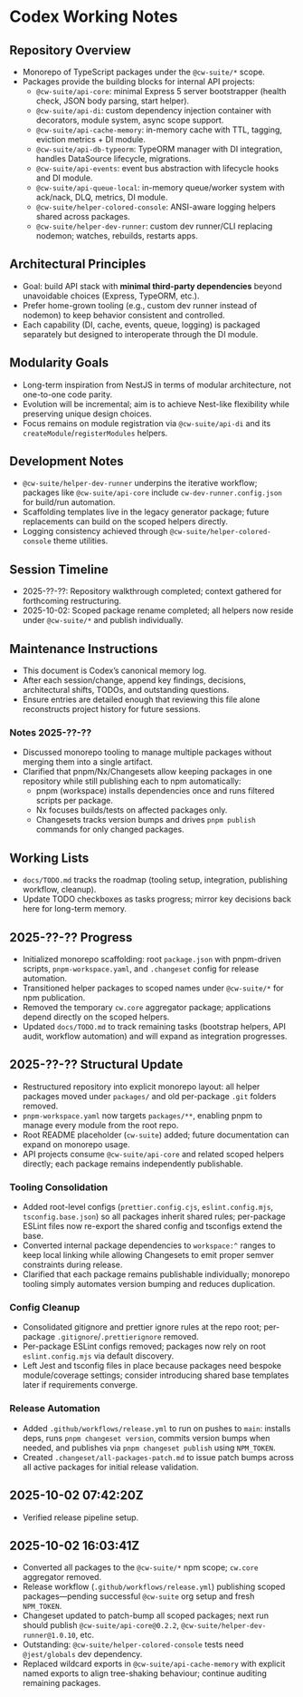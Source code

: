 # Codex Working Notes

## Repository Overview
- Monorepo of TypeScript packages under the `@cw-suite/*` scope.
- Packages provide the building blocks for internal API projects:
  - `@cw-suite/api-core`: minimal Express 5 server bootstrapper (health check, JSON body parsing, start helper).
  - `@cw-suite/api-di`: custom dependency injection container with decorators, module system, async scope support.
  - `@cw-suite/api-cache-memory`: in-memory cache with TTL, tagging, eviction metrics + DI module.
  - `@cw-suite/api-db-typeorm`: TypeORM manager with DI integration, handles DataSource lifecycle, migrations.
  - `@cw-suite/api-events`: event bus abstraction with lifecycle hooks and DI module.
  - `@cw-suite/api-queue-local`: in-memory queue/worker system with ack/nack, DLQ, metrics, DI module.
  - `@cw-suite/helper-colored-console`: ANSI-aware logging helpers shared across packages.
  - `@cw-suite/helper-dev-runner`: custom dev runner/CLI replacing nodemon; watches, rebuilds, restarts apps.

## Architectural Principles
- Goal: build API stack with **minimal third-party dependencies** beyond unavoidable choices (Express, TypeORM, etc.).
- Prefer home-grown tooling (e.g., custom dev runner instead of nodemon) to keep behavior consistent and controlled.
- Each capability (DI, cache, events, queue, logging) is packaged separately but designed to interoperate through the DI module.

## Modularity Goals
- Long-term inspiration from NestJS in terms of modular architecture, not one-to-one code parity.
- Evolution will be incremental; aim is to achieve Nest-like flexibility while preserving unique design choices.
- Focus remains on module registration via `@cw-suite/api-di` and its `createModule`/`registerModules` helpers.

## Development Notes
- `@cw-suite/helper-dev-runner` underpins the iterative workflow; packages like `@cw-suite/api-core` include `cw-dev-runner.config.json` for build/run automation.
- Scaffolding templates live in the legacy generator package; future replacements can build on the scoped helpers directly.
- Logging consistency achieved through `@cw-suite/helper-colored-console` theme utilities.

## Session Timeline
- 2025-??-??: Repository walkthrough completed; context gathered for forthcoming restructuring.
- 2025-10-02: Scoped package rename completed; all helpers now reside under `@cw-suite/*` and publish individually.

## Maintenance Instructions
- This document is Codex’s canonical memory log.
- After each session/change, append key findings, decisions, architectural shifts, TODOs, and outstanding questions.
- Ensure entries are detailed enough that reviewing this file alone reconstructs project history for future sessions.

### Notes 2025-??-??
- Discussed monorepo tooling to manage multiple packages without merging them into a single artifact.
- Clarified that pnpm/Nx/Changesets allow keeping packages in one repository while still publishing each to npm automatically:
  - pnpm (workspace) installs dependencies once and runs filtered scripts per package.
  - Nx focuses builds/tests on affected packages only.
  - Changesets tracks version bumps and drives `pnpm publish` commands for only changed packages.

## Working Lists
- `docs/TODO.md` tracks the roadmap (tooling setup, integration, publishing workflow, cleanup).
- Update TODO checkboxes as tasks progress; mirror key decisions back here for long-term memory.

## 2025-??-?? Progress
- Initialized monorepo scaffolding: root `package.json` with pnpm-driven scripts, `pnpm-workspace.yaml`, and `.changeset` config for release automation.
- Transitioned helper packages to scoped names under `@cw-suite/*` for npm publication.
- Removed the temporary `cw.core` aggregator package; applications depend directly on the scoped helpers.
- Updated `docs/TODO.md` to track remaining tasks (bootstrap helpers, API audit, workflow automation) and will expand as integration progresses.

## 2025-??-?? Structural Update
- Restructured repository into explicit monorepo layout: all helper packages moved under `packages/` and old per-package `.git` folders removed.
- `pnpm-workspace.yaml` now targets `packages/**`, enabling pnpm to manage every module from the root repo.
- Root README placeholder (`cw-suite`) added; future documentation can expand on monorepo usage.
- API projects consume `@cw-suite/api-core` and related scoped helpers directly; each package remains independently publishable.

### Tooling Consolidation
- Added root-level configs (`prettier.config.cjs`, `eslint.config.mjs`, `tsconfig.base.json`) so all packages inherit shared rules; per-package ESLint files now re-export the shared config and tsconfigs extend the base.
- Converted internal package dependencies to `workspace:^` ranges to keep local linking while allowing Changesets to emit proper semver constraints during release.
- Clarified that each package remains publishable individually; monorepo tooling simply automates version bumping and reduces duplication.

### Config Cleanup
- Consolidated gitignore and prettier ignore rules at the repo root; per-package `.gitignore`/`.prettierignore` removed.
- Per-package ESLint configs removed; packages now rely on root `eslint.config.mjs` via default discovery.
- Left Jest and tsconfig files in place because packages need bespoke module/coverage settings; consider introducing shared base templates later if requirements converge.

### Release Automation
- Added `.github/workflows/release.yml` to run on pushes to `main`: installs deps, runs `pnpm changeset version`, commits version bumps when needed, and publishes via `pnpm changeset publish` using `NPM_TOKEN`.
- Created `.changeset/all-packages-patch.md` to issue patch bumps across all active packages for initial release validation.

## 2025-10-02 07:42:20Z
- Verified release pipeline setup.

## 2025-10-02 16:03:41Z
- Converted all packages to the `@cw-suite/*` npm scope; `cw.core` aggregator removed.
- Release workflow (`.github/workflows/release.yml`) publishing scoped packages—pending successful `@cw-suite` org setup and fresh `NPM_TOKEN`.
- Changeset updated to patch-bump all scoped packages; next run should publish `@cw-suite/api-core@0.2.2`, `@cw-suite/helper-dev-runner@1.0.10`, etc.
- Outstanding: `@cw-suite/helper-colored-console` tests need `@jest/globals` dev dependency.
- Replaced wildcard exports in `@cw-suite/api-cache-memory` with explicit named exports to align tree-shaking behaviour; continue auditing remaining packages.

